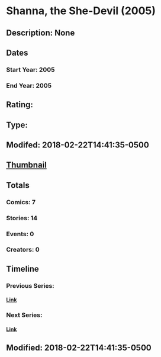 # Shanna, the She-Devil (2005)
## Description: None
## Dates
### Start Year: 2005
### End Year: 2005
## Rating: 
## Type: 
## Modifed: 2018-02-22T14:41:35-0500
## [Thumbnail](http://i.annihil.us/u/prod/marvel/i/mg/9/40/5a8f1cda24628.jpg)
## Totals
### Comics: 7
### Stories: 14
### Events: 0
### Creators: 0
## Timeline
### Previous Series: 
#### [Link]()
### Next Series: 
#### [Link]()
## Modified: 2018-02-22T14:41:35-0500